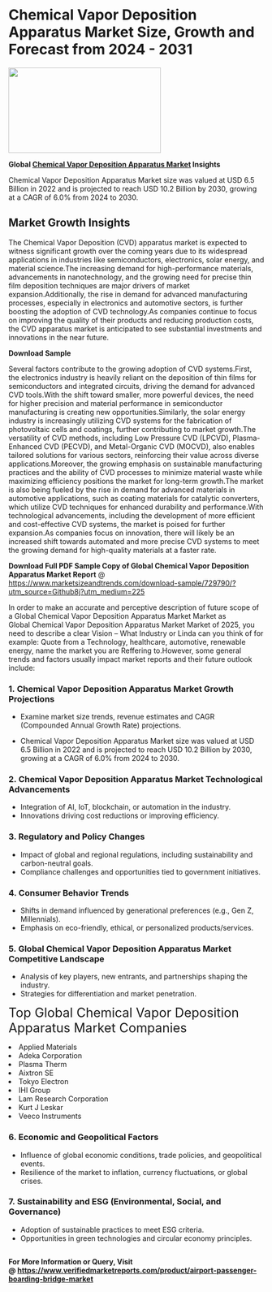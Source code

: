 <H1>Chemical Vapor Deposition Apparatus Market Size, Growth and Forecast from 2024 - 2031</H1><img class="aligncenter size-medium wp-image-584254" src="https://thirdeyenews.in/wp-content/uploads/2024/09/Global-Market-Research-300x168.jpeg" alt="" width="300" height="168" /><p><strong>Global&nbsp;<a href="https://www.marketsizeandtrends.com/download-sample/729790/?utm_source=Github8j?utm_medium=225">Chemical Vapor Deposition Apparatus Market</a> Insights</strong></p><p>Chemical Vapor Deposition Apparatus Market size was valued at USD 6.5 Billion in 2022 and is projected to reach USD 10.2 Billion by 2030, growing at a CAGR of 6.0% from 2024 to 2030.</p><p><h2>Market Growth Insights</h2> <p>The Chemical Vapor Deposition (CVD) apparatus market is expected to witness significant growth over the coming years due to its widespread applications in industries like semiconductors, electronics, solar energy, and material science.The increasing demand for high-performance materials, advancements in nanotechnology, and the growing need for precise thin film deposition techniques are major drivers of market expansion.Additionally, the rise in demand for advanced manufacturing processes, especially in electronics and automotive sectors, is further boosting the adoption of CVD technology.As companies continue to focus on improving the quality of their products and reducing production costs, the CVD apparatus market is anticipated to see substantial investments and innovations in the near future.</p> <p><strong>Download Sample</strong></p> <p>Several factors contribute to the growing adoption of CVD systems.First, the electronics industry is heavily reliant on the deposition of thin films for semiconductors and integrated circuits, driving the demand for advanced CVD tools.With the shift toward smaller, more powerful devices, the need for higher precision and material performance in semiconductor manufacturing is creating new opportunities.Similarly, the solar energy industry is increasingly utilizing CVD systems for the fabrication of photovoltaic cells and coatings, further contributing to market growth.The versatility of CVD methods, including Low Pressure CVD (LPCVD), Plasma-Enhanced CVD (PECVD), and Metal-Organic CVD (MOCVD), also enables tailored solutions for various sectors, reinforcing their value across diverse applications.Moreover, the growing emphasis on sustainable manufacturing practices and the ability of CVD processes to minimize material waste while maximizing efficiency positions the market for long-term growth.The market is also being fueled by the rise in demand for advanced materials in automotive applications, such as coating materials for catalytic converters, which utilize CVD techniques for enhanced durability and performance.With technological advancements, including the development of more efficient and cost-effective CVD systems, the market is poised for further expansion.As companies focus on innovation, there will likely be an increased shift towards automated and more precise CVD systems to meet the growing demand for high-quality materials at a faster rate.<p><span class=""><strong>Download Full PDF Sample Copy of Global Chemical Vapor Deposition Apparatus Market Report</strong> @ <a href="https://www.marketsizeandtrends.com/download-sample/729790/?utm_source=Github8j?utm_medium=225" target="_blank">https://www.marketsizeandtrends.com/download-sample/729790/?utm_source=Github8j?utm_medium=225</a></span></p><p>In order to make an accurate and perceptive description of future scope of a Global&nbsp;Chemical Vapor Deposition Apparatus Market Market as Global&nbsp;Chemical Vapor Deposition Apparatus Market Market of 2025, you need to describe a clear Vision &ndash; What Industry or Linda can you think of for example: Quote from a Technology, healthcare, automotive, renewable energy, name the market you are Reffering to.However, some general trends and factors usually impact market reports and their future outlook include:</p><h3>1.&nbsp;<strong>Chemical Vapor Deposition Apparatus Market Growth Projections</strong></h3><ul><li>Examine market size trends, revenue estimates and CAGR (Compounded Annual Growth Rate) projections.</li><li><p>Chemical Vapor Deposition Apparatus Market size was valued at USD 6.5 Billion in 2022 and is projected to reach USD 10.2 Billion by 2030, growing at a CAGR of 6.0% from 2024 to 2030.</p></li></ul><h3>2.&nbsp;<strong>Chemical Vapor Deposition Apparatus Market Technological Advancements</strong></h3><ul><li>Integration of AI, IoT, blockchain, or automation in the industry.</li><li>Innovations driving cost reductions or improving efficiency.</li></ul><h3>3.&nbsp;<strong>Regulatory and Policy Changes</strong></h3><ul><li>Impact of global and regional regulations, including sustainability and carbon-neutral goals.</li><li>Compliance challenges and opportunities tied to government initiatives.</li></ul><h3>4.&nbsp;<strong>Consumer Behavior Trends</strong></h3><ul><li>Shifts in demand influenced by generational preferences (e.g., Gen Z, Millennials).</li><li>Emphasis on eco-friendly, ethical, or personalized products/services.</li></ul><h3>5.&nbsp;<strong>Global Chemical Vapor Deposition Apparatus Market Competitive Landscape</strong></h3><ul><li>Analysis of key players, new entrants, and partnerships shaping the industry.</li><li>Strategies for differentiation and market penetration.</li></ul><p data-pm-slice="1 1 []"><span style="color: inherit; font-family: inherit; font-size: 25px;">Top Global Chemical Vapor Deposition Apparatus Market Companies</span></p><div class="" data-test-id=""><p><li>Applied Materials</li><li> Adeka Corporation</li><li> Plasma Therm</li><li> Aixtron SE</li><li> Tokyo Electron</li><li> IHI Group</li><li> Lam Research Corporation</li><li> Kurt J Leskar</li><li> Veeco Instruments</li></p></div><h3>6.&nbsp;<strong>Economic and Geopolitical Factors</strong></h3><ul><li>Influence of global economic conditions, trade policies, and geopolitical events.</li><li>Resilience of the market to inflation, currency fluctuations, or global crises.</li></ul><h3>7.&nbsp;<strong>Sustainability and ESG (Environmental, Social, and Governance)</strong></h3><ul><li>Adoption of sustainable practices to meet ESG criteria.</li><li>Opportunities in green technologies and circular economy principles.</li></ul><h2><strong style="font-size: 14px;">For More Information or Query, Visit @&nbsp;</strong><a style="background-color: #ffffff; font-size: 14px;" href="https://www.marketsizeandtrends.com/report/chemical-vapor-deposition-apparatus-market/" target="_blank">https://www.verifiedmarketreports.com/product/airport-passenger-boarding-bridge-market</a></h2>